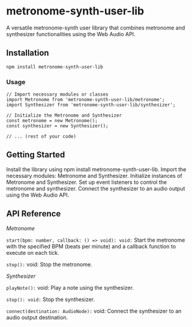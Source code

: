 # metronome-synth-user-lib
A versatile metronome-synth user library that combines metronome and synthesizer functionalities using the Web Audio API.

## Installation
`npm install metronome-synth-user-lib`

### Usage
```
// Import necessary modules or classes
import Metronome from 'metronome-synth-user-lib/metronome';
import Synthesizer from 'metronome-synth-user-lib/synthesizer';

// Initialize the Metronome and Synthesizer
const metronome = new Metronome();
const synthesizer = new Synthesizer();

// ... (rest of your code)
```
## Getting Started
Install the library using npm install metronome-synth-user-lib.
Import the necessary modules: Metronome and Synthesizer.
Initialize instances of Metronome and Synthesizer.
Set up event listeners to control the metronome and synthesizer.
Connect the synthesizer to an audio output using the Web Audio API.

## API Reference
*Metronome*

`start(bpm: number, callback: () => void): void:` Start the metronome with the specified BPM (beats per minute) and a callback function to execute on each tick.

`stop():` void: Stop the metronome.

*Synthesizer*

`playNote():` void: Play a note using the synthesizer.

`stop(): void:` Stop the synthesizer.

`connect(destination: AudioNode):` void: Connect the synthesizer to an audio output destination.
